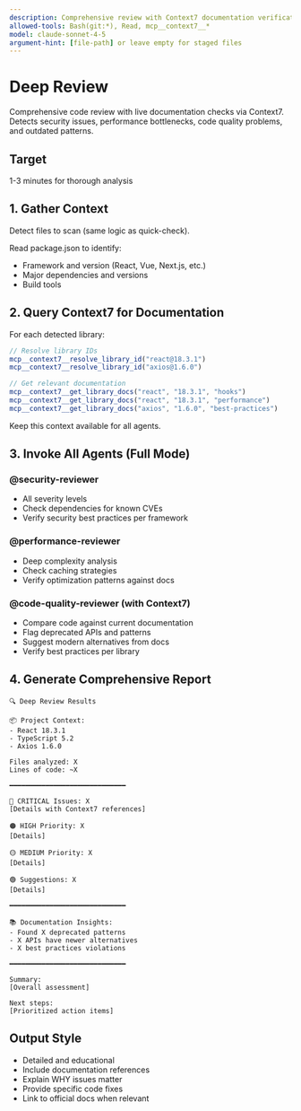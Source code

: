 ```yaml
---
description: Comprehensive review with Context7 documentation verification
allowed-tools: Bash(git:*), Read, mcp__context7__*
model: claude-sonnet-4-5
argument-hint: [file-path] or leave empty for staged files
---
```


# Deep Review

Comprehensive code review with live documentation checks via Context7. Detects security issues, performance bottlenecks, code quality problems, and outdated patterns.

## Target

1-3 minutes for thorough analysis

## 1. Gather Context

Detect files to scan (same logic as quick-check).

Read package.json to identify:
- Framework and version (React, Vue, Next.js, etc.)
- Major dependencies and versions
- Build tools

## 2. Query Context7 for Documentation

For each detected library:
```javascript
// Resolve library IDs
mcp__context7__resolve_library_id("react@18.3.1")
mcp__context7__resolve_library_id("axios@1.6.0")

// Get relevant documentation
mcp__context7__get_library_docs("react", "18.3.1", "hooks")
mcp__context7__get_library_docs("react", "18.3.1", "performance")
mcp__context7__get_library_docs("axios", "1.6.0", "best-practices")
```

Keep this context available for all agents.

## 3. Invoke All Agents (Full Mode)

### @security-reviewer
- All severity levels
- Check dependencies for known CVEs
- Verify security best practices per framework

### @performance-reviewer
- Deep complexity analysis
- Check caching strategies
- Verify optimization patterns against docs

### @code-quality-reviewer (with Context7)
- Compare code against current documentation
- Flag deprecated APIs and patterns
- Suggest modern alternatives from docs
- Verify best practices per library

## 4. Generate Comprehensive Report

```
🔍 Deep Review Results

📦 Project Context:
- React 18.3.1
- TypeScript 5.2
- Axios 1.6.0

Files analyzed: X
Lines of code: ~X

━━━━━━━━━━━━━━━━━━━━━━━━━━━━━

🔴 CRITICAL Issues: X
[Details with Context7 references]

🟠 HIGH Priority: X
[Details]

🟡 MEDIUM Priority: X
[Details]

🟢 Suggestions: X
[Details]

━━━━━━━━━━━━━━━━━━━━━━━━━━━━━

📚 Documentation Insights:
- Found X deprecated patterns
- X APIs have newer alternatives
- X best practices violations

━━━━━━━━━━━━━━━━━━━━━━━━━━━━━

Summary:
[Overall assessment]

Next steps:
[Prioritized action items]
```

## Output Style

- Detailed and educational
- Include documentation references
- Explain WHY issues matter
- Provide specific code fixes
- Link to official docs when relevant

